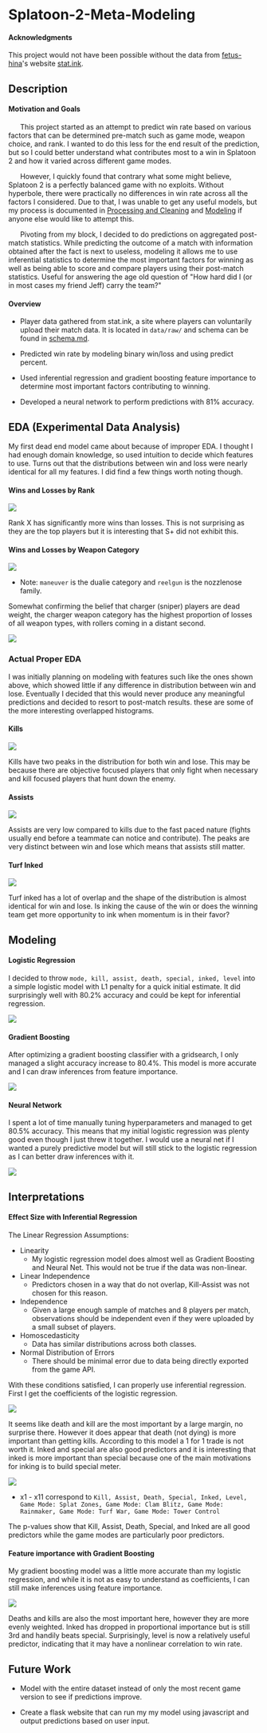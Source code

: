 # Splatoon-2-Meta-Modeling

#### Acknowledgments
This project would not have been possible without the data from [fetus-hina](https://github.com/fetus-hina)'s website [stat.ink](https://stat.ink/).

## Description

#### Motivation and Goals

&nbsp;&nbsp;&nbsp;&nbsp;&nbsp;&nbsp;This project started as an attempt to predict win rate based on various factors that can be determined pre-match such as game mode, weapon choice, and rank. I wanted to do this less for the end result of the prediction, but so I could better understand what contributes most to a win in Splatoon 2 and how it varied across different game modes.

&nbsp;&nbsp;&nbsp;&nbsp;&nbsp;&nbsp;However, I quickly found that contrary what some might believe, Splatoon 2 is a perfectly balanced game with no exploits. Without hyperbole, there were practically no differences in win rate across all the factors I considered. Due to that, I was unable to get any useful models, but my process is documented in [Processing and Cleaning](https://github.com/Rokushou/Splatoon-2-Meta-Modeling/blob/master/Processing%20and%20Cleaning.ipynb) and [Modeling](https://github.com/Rokushou/Splatoon-2-Meta-Modeling/blob/master/Modeling.ipynb) if anyone else would like to attempt this.

&nbsp;&nbsp;&nbsp;&nbsp;&nbsp;&nbsp;Pivoting from my block, I decided to do predictions on aggregated post-match statistics. While predicting the outcome of a match with information obtained after the fact is next to useless, modeling it allows me to use inferential statistics to determine the most important factors for winning as well as being able to score and compare players using their post-match statistics. Useful for answering the age old question of "How hard did I (or in most cases my friend Jeff) carry the team?"

#### Overview

- Player data gathered from stat.ink, a site where players can voluntarily upload their match data. It is located in `data/raw/` and schema can be found in [schema.md](https://github.com/Rokushou/Splatoon-2-Meta-Modeling/blob/master/schema.md).

- Predicted win rate by modeling binary win/loss and using predict percent.

- Used inferential regression and gradient boosting feature importance to determine most important factors contributing to winning.

- Developed a neural network to perform predictions with 81% accuracy.

## EDA (Experimental Data Analysis)
My first dead end model came about because of improper EDA. I thought I had enough domain knowledge, so used intuition to decide which features to use. Turns out that the distributions between win and loss were nearly identical for all my features. I did find a few things worth noting though.

#### Wins and Losses by Rank

![](img/rankx.png)

Rank X has significantly more wins than losses. This is not surprising as they are the top players but it is interesting that S+ did not exhibit this.

#### Wins and Losses by Weapon Category

![](img/charger.png)

* Note: `maneuver` is the dualie category and `reelgun` is the nozzlenose family.

Somewhat confirming the belief that charger (sniper) players are dead weight, the charger weapon category has the highest proportion of losses of all weapon types, with rollers coming in a distant second.

![](https://cdn.wikimg.net/en/splatoonwiki/images/a/ad/S2_Weapon_Main_Splatterscope.png)

### Actual Proper EDA

I was initially planning on modeling with features such like the ones shown above, which showed little if any difference in distribution between win and lose. Eventually I decided that this would never produce any meaningful predictions and decided to resort to post-match results. these are some of the more interesting overlapped histograms.

#### Kills

![](img/kill.png)

Kills have two peaks in the distribution for both win and lose. This may be because there are objective focused players that only fight when necessary and kill focused players that hunt down the enemy.

#### Assists

![](img/assist.png)

Assists are very low compared to kills due to the fast paced nature (fights usually end before a teammate can notice and contribute). The peaks are very distinct between win and lose which means that assists still matter.

#### Turf Inked

![](img/inked.png)

Turf inked has a lot of overlap and the shape of the distribution is almost identical for win and lose. Is inking the cause of the win or does the winning team get more opportunity to ink when momentum is in their favor?

## Modeling

#### Logistic Regression

I decided to throw `mode, kill, assist, death, special, inked, level` into a simple logistic model with L1 penalty for a quick initial estimate. It did surprisingly well with 80.2% accuracy and could be kept for inferential regression.

![](img/roc.png)

#### Gradient Boosting

After optimizing a gradient boosting classifier with a gridsearch, I only managed a slight accuracy increase to 80.4%. This model is more accurate and I can draw inferences from feature importance.

![](img/gbroc.png)

#### Neural Network

I spent a lot of time manually tuning hyperparameters and managed to get 80.5% accuracy. This means that my initial logistic regression was plenty good even though I just threw it together. I would use a neural net if I wanted a purely predictive model but will still stick to the logistic regression as I can better draw inferences with it.

![](img/nnroc.png)

## Interpretations

#### Effect Size with Inferential Regression

The Linear Regression Assumptions:
- Linearity
    - My logistic regression model does almost well as Gradient Boosting and Neural Net. This would not be true if the data was non-linear.
- Linear Independence
    - Predictors chosen in a way that do not overlap, Kill-Assist was not chosen for this reason.
- Independence
    - Given a large enough sample of matches and 8 players per match, observations should be independent even if they were uploaded by a small subset of players.
- Homoscedasticity
    - Data has similar distributions across both classes.
- Normal Distribution of Errors
    - There should be minimal error due to data being directly exported from the game API.

With these conditions satisfied, I can properly use inferential regression. First I get the coefficients of the logistic regression.

![](img/coef.png)

It seems like death and kill are the most important by a large margin, no surprise there. However it does appear that death (not dying) is more important than getting kills. According to this model a 1 for 1 trade is not worth it. Inked and special are also good predictors and it is interesting that inked is more important than special because one of the main motivations for inking is to build special meter.

![](img/pvalues.png)

* x1 - x11 correspond to `Kill, Assist, Death, Special, Inked, Level, Game Mode: Splat Zones, Game Mode: Clam Blitz, Game Mode: Rainmaker, Game Mode: Turf War, Game Mode: Tower Control`

The p-values show that Kill, Assist, Death, Special, and Inked are all good predictors while the game modes are particularly poor predictors.

#### Feature importance with Gradient Boosting

My gradient boosting model was a little more accurate than my logistic regression, and while it is not as easy to understand as coefficients, I can still make inferences using feature importance.

![](img/feat.png)

Deaths and kills are also the most important here, however they are more evenly weighted. Inked has dropped in proportional importance but is still 3rd and handily beats special. Surprisingly, level is now a relatively useful predictor, indicating that it may have a nonlinear correlation to win rate.

## Future Work

- Model with the entire dataset instead of only the most recent game version to see if predictions improve.

- Create a flask website that can run my my model using javascript and output predictions based on user input.
